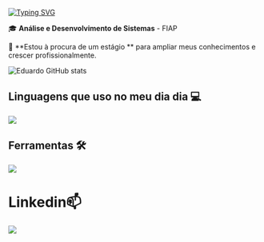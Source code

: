 [![Typing SVG](https://readme-typing-svg.demolab.com/?lines=Hi+there,+I'm+Eduardo+Miguel!+👋🏼;!&size=35&color=#993399&height=50&width=500)](https://git.io/typing-svg)

🎓 **Análise e Desenvolvimento de Sistemas** - FIAP

💼 **Estou à procura de um estágio ** para ampliar meus conhecimentos e crescer profissionalmente.

![Eduardo GitHub stats](https://github-readme-stats.vercel.app/api?username=EduardoMiguelFM&show_icons=true&theme=dracula)

## Linguagens que uso no meu dia dia 💻
<img align="center" src="https://skillicons.dev/icons?i=py,java,js,html,css" />

## Ferramentas 🛠️
<img src="https://skillicons.dev/icons?i=idea,vscode,react,vite,notion" />

# Linkedin📫
<a href="https://www.linkedin.com/in/eduardo-miguel-forato-monteiro-10b9822b7" target="_blank"><img loading="lazy" src="https://img.shields.io/badge/-LinkedIn-%230077B5?style=for-the-badge&logo=linkedin&logoColor=white" target="_blank"></a>‎ ‎

